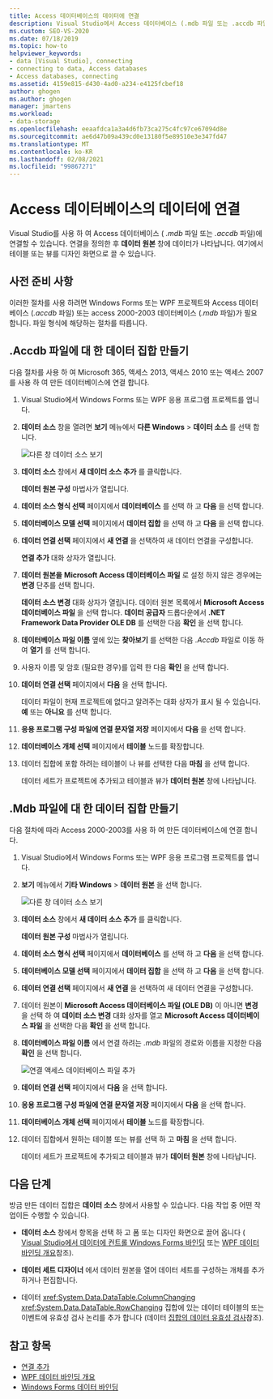 ```yaml
---
title: Access 데이터베이스의 데이터에 연결
description: Visual Studio에서 Access 데이터베이스 (.mdb 파일 또는 .accdb 파일)의 데이터에 연결 하는 방법을 이해 합니다.
ms.custom: SEO-VS-2020
ms.date: 07/18/2019
ms.topic: how-to
helpviewer_keywords:
- data [Visual Studio], connecting
- connecting to data, Access databases
- Access databases, connecting
ms.assetid: 4159e815-d430-4ad0-a234-e4125fcbef18
author: ghogen
ms.author: ghogen
manager: jmartens
ms.workload:
- data-storage
ms.openlocfilehash: eeaafdca1a3a4d6fb73ca275c4fc97ce67094d8e
ms.sourcegitcommit: ae6d47b09a439cd0e13180f5e89510e3e347fd47
ms.translationtype: MT
ms.contentlocale: ko-KR
ms.lasthandoff: 02/08/2021
ms.locfileid: "99867271"
---
```

# <a name="connect-to-data-in-an-access-database"></a>Access 데이터베이스의 데이터에 연결

Visual Studio를 사용 하 여 Access 데이터베이스 ( *.mdb* 파일 또는 *.accdb* 파일)에 연결할 수 있습니다. 연결을 정의한 후 **데이터 원본** 창에 데이터가 나타납니다. 여기에서 테이블 또는 뷰를 디자인 화면으로 끌 수 있습니다.

## <a name="prerequisites"></a>사전 준비 사항

이러한 절차를 사용 하려면 Windows Forms 또는 WPF 프로젝트와 Access 데이터베이스 (*.accdb* 파일) 또는 access 2000-2003 데이터베이스 (*.mdb* 파일)가 필요 합니다. 파일 형식에 해당하는 절차를 따릅니다.

## <a name="create-a-dataset-for-an-accdb-file"></a>.Accdb 파일에 대 한 데이터 집합 만들기

다음 절차를 사용 하 여 Microsoft 365, 액세스 2013, 액세스 2010 또는 액세스 2007를 사용 하 여 만든 데이터베이스에 연결 합니다.

1. Visual Studio에서 Windows Forms 또는 WPF 응용 프로그램 프로젝트를 엽니다.

2. **데이터 소스** 창을 열려면 **보기** 메뉴에서 **다른 Windows**  >  **데이터 소스** 를 선택 합니다.

   ![다른 창 데이터 소스 보기](../data-tools/media/viewdatasources.png)

3. **데이터 소스** 창에서 **새 데이터 소스 추가** 를 클릭합니다.

   **데이터 원본 구성** 마법사가 열립니다.

4. **데이터 소스 형식 선택** 페이지에서 **데이터베이스** 를 선택 하 고 **다음** 을 선택 합니다.

5. **데이터베이스 모델 선택** 페이지에서 **데이터 집합** 을 선택 하 고 **다음** 을 선택 합니다.

6. **데이터 연결 선택** 페이지에서 **새 연결** 을 선택하여 새 데이터 연결을 구성합니다.

   **연결 추가** 대화 상자가 열립니다.

7. **데이터 원본을** **Microsoft Access 데이터베이스 파일** 로 설정 하지 않은 경우에는 **변경** 단추를 선택 합니다.

   **데이터 소스 변경** 대화 상자가 열립니다. 데이터 원본 목록에서 **Microsoft Access 데이터베이스 파일** 을 선택 합니다. **데이터 공급자** 드롭다운에서 **.NET Framework Data Provider OLE DB** 를 선택한 다음 **확인** 을 선택 합니다.

8. **데이터베이스 파일 이름** 옆에 있는 **찾아보기** 를 선택한 다음 *.Accdb* 파일로 이동 하 여 **열기** 를 선택 합니다.

9. 사용자 이름 및 암호 (필요한 경우)를 입력 한 다음 **확인** 을 선택 합니다.

10. **데이터 연결 선택** 페이지에서 **다음** 을 선택 합니다.

    데이터 파일이 현재 프로젝트에 없다고 알려주는 대화 상자가 표시 될 수 있습니다. **예** 또는 **아니요** 를 선택 합니다.

11. **응용 프로그램 구성 파일에 연결 문자열 저장** 페이지에서 **다음** 을 선택 합니다.

12. **데이터베이스 개체 선택** 페이지에서 **테이블** 노드를 확장합니다.

13. 데이터 집합에 포함 하려는 테이블이 나 뷰를 선택한 다음 **마침** 을 선택 합니다.

    데이터 세트가 프로젝트에 추가되고 테이블과 뷰가 **데이터 원본** 창에 나타납니다.

## <a name="create-a-dataset-for-an-mdb-file"></a>.Mdb 파일에 대 한 데이터 집합 만들기

다음 절차에 따라 Access 2000-2003를 사용 하 여 만든 데이터베이스에 연결 합니다.

1. Visual Studio에서 Windows Forms 또는 WPF 응용 프로그램 프로젝트를 엽니다.

2. **보기** 메뉴에서 **기타 Windows**  >  **데이터 원본** 을 선택 합니다.

   ![다른 창 데이터 소스 보기](../data-tools/media/viewdatasources.png)

3. **데이터 소스** 창에서 **새 데이터 소스 추가** 를 클릭합니다.

    **데이터 원본 구성** 마법사가 열립니다.

4. **데이터 소스 형식 선택** 페이지에서 **데이터베이스** 를 선택 하 고 **다음** 을 선택 합니다.

5. **데이터베이스 모델 선택** 페이지에서 **데이터 집합** 을 선택 하 고 **다음** 을 선택 합니다.

6. **데이터 연결 선택** 페이지에서 **새 연결** 을 선택하여 새 데이터 연결을 구성합니다.

7. 데이터 원본이 **Microsoft Access 데이터베이스 파일 (OLE DB)** 이 아니면 **변경** 을 선택 하 여 **데이터 소스 변경** 대화 상자를 열고 **Microsoft Access 데이터베이스 파일** 을 선택한 다음 **확인** 을 선택 합니다.

8. **데이터베이스 파일 이름** 에서 연결 하려는 *.mdb* 파일의 경로와 이름을 지정한 다음 **확인** 을 선택 합니다.

   ![연결 액세스 데이터베이스 파일 추가](../data-tools/media/add-connection-access-db.png)

9. **데이터 연결 선택** 페이지에서 **다음** 을 선택 합니다.

10. **응용 프로그램 구성 파일에 연결 문자열 저장** 페이지에서 **다음** 을 선택 합니다.

11. **데이터베이스 개체 선택** 페이지에서 **테이블** 노드를 확장합니다.

12. 데이터 집합에서 원하는 테이블 또는 뷰를 선택 하 고 **마침** 을 선택 합니다.

    데이터 세트가 프로젝트에 추가되고 테이블과 뷰가 **데이터 원본** 창에 나타납니다.

## <a name="next-steps"></a>다음 단계

방금 만든 데이터 집합은 **데이터 소스** 창에서 사용할 수 있습니다. 다음 작업 중 어떤 작업이든 수행할 수 있습니다.

- **데이터 소스** 창에서 항목을 선택 하 고 폼 또는 디자인 화면으로 끌어 옵니다 ( [Visual Studio에서 데이터에 컨트롤 Windows Forms 바인딩](../data-tools/bind-windows-forms-controls-to-data-in-visual-studio.md) 또는 [WPF 데이터 바인딩 개요](/dotnet/desktop-wpf/data/data-binding-overview)참조).

- **데이터 세트 디자이너** 에서 데이터 원본을 열어 데이터 세트를 구성하는 개체를 추가하거나 편집합니다.

- 데이터 <xref:System.Data.DataTable.ColumnChanging> <xref:System.Data.DataTable.RowChanging> 집합에 있는 데이터 테이블의 또는 이벤트에 유효성 검사 논리를 추가 합니다 (데이터 [집합의 데이터 유효성 검사](../data-tools/validate-data-in-datasets.md)참조).

## <a name="see-also"></a>참고 항목

- [연결 추가](../data-tools/add-new-connections.md)
- [WPF 데이터 바인딩 개요](/dotnet/framework/wpf/data/data-binding-overview)
- [Windows Forms 데이터 바인딩](/dotnet/framework/winforms/data-binding-and-windows-forms)
